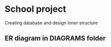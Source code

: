 <h1>School project</h1>
Creating database and design inner structure

<h2>ER diagram in DIAGRAMS folder</h2>
